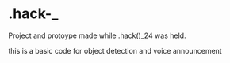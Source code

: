 # .hack-_
Project and protoype made while .hack()_24 was held.

this is a basic code for object detection and voice announcement
